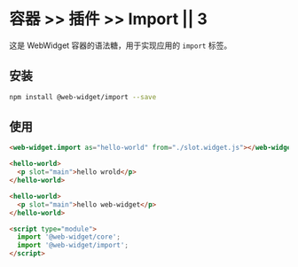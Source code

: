 # 容器 >> 插件 >> Import || 3

这是 WebWidget 容器的语法糖，用于实现应用的 `import` 标签。

## 安装

```bash
npm install @web-widget/import --save
```

## 使用

```html
<web-widget.import as="hello-world" from="./slot.widget.js"></web-widget.import>

<hello-world>
  <p slot="main">hello wrold</p>
</hello-world>

<hello-world>
  <p slot="main">hello web-widget</p>
</hello-world>

<script type="module">
  import '@web-widget/core';
  import '@web-widget/import';
</script>
```